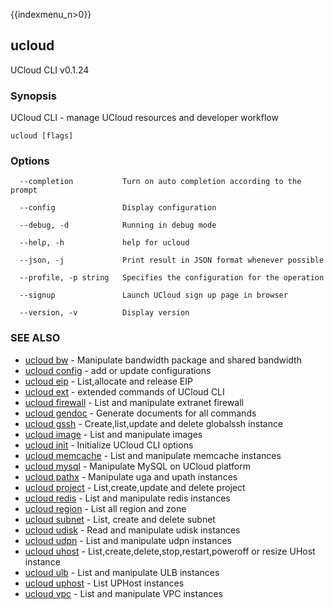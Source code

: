 {{indexmenu_n>0}}

## ucloud

UCloud CLI v0.1.24

### Synopsis

UCloud CLI - manage UCloud resources and developer workflow

```
ucloud [flags]
```

### Options

```
  --completion           Turn on auto completion according to the prompt 

  --config               Display configuration 

  --debug, -d            Running in debug mode 

  --help, -h             help for ucloud 

  --json, -j             Print result in JSON format whenever possible 

  --profile, -p string   Specifies the configuration for the operation 

  --signup               Launch UCloud sign up page in browser 

  --version, -v          Display version 

```

### SEE ALSO

* [ucloud bw](software/cli/cmd/ucloud/bw)	 - Manipulate bandwidth package and shared bandwidth
* [ucloud config](software/cli/cmd/ucloud/config)	 - add or update configurations
* [ucloud eip](software/cli/cmd/ucloud/eip)	 - List,allocate and release EIP
* [ucloud ext](software/cli/cmd/ucloud/ext)	 - extended commands of UCloud CLI
* [ucloud firewall](software/cli/cmd/ucloud/firewall)	 - List and manipulate extranet firewall
* [ucloud gendoc](software/cli/cmd/ucloud/gendoc)	 - Generate documents for all commands
* [ucloud gssh](software/cli/cmd/ucloud/gssh)	 - Create,list,update and delete globalssh instance
* [ucloud image](software/cli/cmd/ucloud/image)	 - List and manipulate images
* [ucloud init](software/cli/cmd/ucloud/init)	 - Initialize UCloud CLI options
* [ucloud memcache](software/cli/cmd/ucloud/memcache)	 - List and manipulate memcache instances
* [ucloud mysql](software/cli/cmd/ucloud/mysql)	 - Manipulate MySQL on UCloud platform
* [ucloud pathx](software/cli/cmd/ucloud/pathx)	 - Manipulate uga and upath instances
* [ucloud project](software/cli/cmd/ucloud/project)	 - List,create,update and delete project
* [ucloud redis](software/cli/cmd/ucloud/redis)	 - List and manipulate redis instances
* [ucloud region](software/cli/cmd/ucloud/region)	 - List all region and zone
* [ucloud subnet](software/cli/cmd/ucloud/subnet)	 - List, create and delete subnet
* [ucloud udisk](software/cli/cmd/ucloud/udisk)	 - Read and manipulate udisk instances
* [ucloud udpn](software/cli/cmd/ucloud/udpn)	 - List and manipulate udpn instances
* [ucloud uhost](software/cli/cmd/ucloud/uhost)	 - List,create,delete,stop,restart,poweroff or resize UHost instance
* [ucloud ulb](software/cli/cmd/ucloud/ulb)	 - List and manipulate ULB instances
* [ucloud uphost](software/cli/cmd/ucloud/uphost)	 - List UPHost instances
* [ucloud vpc](software/cli/cmd/ucloud/vpc)	 - List and manipulate VPC instances

